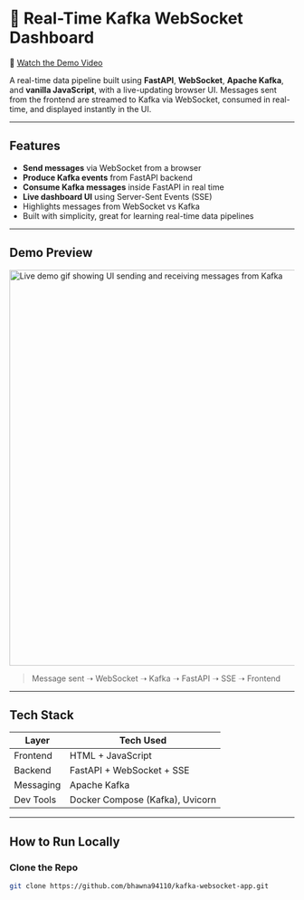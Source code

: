 # 🔄 Real-Time Kafka WebSocket Dashboard

🎥 [Watch the Demo Video](#) <!-- Add link after upload -->

A real-time data pipeline built using **FastAPI**, **WebSocket**, **Apache Kafka**, and **vanilla JavaScript**, with a live-updating browser UI. Messages sent from the frontend are streamed to Kafka via WebSocket, consumed in real-time, and displayed instantly in the UI.

---

## Features

- **Send messages** via WebSocket from a browser
- **Produce Kafka events** from FastAPI backend
- **Consume Kafka messages** inside FastAPI in real time
- **Live dashboard UI** using Server-Sent Events (SSE)
- Highlights messages from WebSocket vs Kafka
- Built with simplicity, great for learning real-time data pipelines

---

##  Demo Preview

<img src="preview.gif" width="700" alt="Live demo gif showing UI sending and receiving messages from Kafka">

>  Message sent ➝ WebSocket ➝ Kafka ➝ FastAPI ➝ SSE ➝ Frontend

---

##  Tech Stack

| Layer       | Tech Used                         |
|-------------|-----------------------------------|
| Frontend    | HTML + JavaScript                 |
| Backend     | FastAPI + WebSocket + SSE         |
| Messaging   | Apache Kafka                      |
| Dev Tools   | Docker Compose (Kafka), Uvicorn   |

---

##  How to Run Locally

###  Clone the Repo

```bash
git clone https://github.com/bhawna94110/kafka-websocket-app.git
